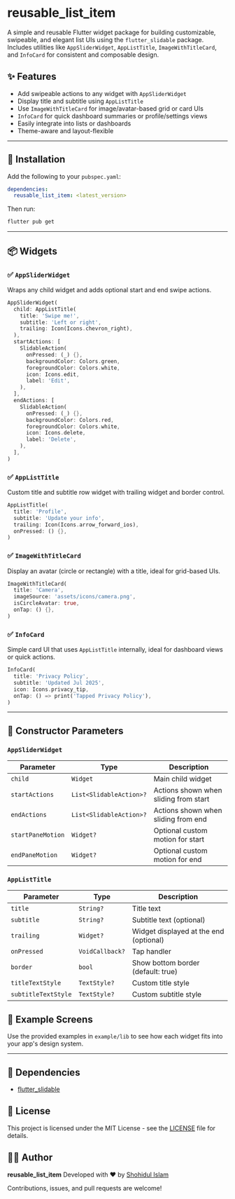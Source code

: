 # reusable_list_item

A simple and reusable Flutter widget package for building customizable, swipeable, and elegant list UIs using the `flutter_slidable` package. Includes utilities like `AppSliderWidget`, `AppListTitle`, `ImageWithTitleCard`, and `InfoCard` for consistent and composable design.



## ✨ Features

* Add swipeable actions to any widget with `AppSliderWidget`
* Display title and subtitle using `AppListTitle`
* Use `ImageWithTitleCard` for image/avatar-based grid or card UIs
* `InfoCard` for quick dashboard summaries or profile/settings views
* Easily integrate into lists or dashboards
* Theme-aware and layout-flexible

---

## 🚀 Installation

Add the following to your `pubspec.yaml`:

```yaml
dependencies:
  reusable_list_item: <latest_version>
```

Then run:

```bash
flutter pub get
```

---

## 📦 Widgets

### ✅ `AppSliderWidget`

Wraps any child widget and adds optional start and end swipe actions.

```dart
AppSliderWidget(
  child: AppListTitle(
    title: 'Swipe me!',
    subtitle: 'Left or right',
    trailing: Icon(Icons.chevron_right),
  ),
  startActions: [
    SlidableAction(
      onPressed: (_) {},
      backgroundColor: Colors.green,
      foregroundColor: Colors.white,
      icon: Icons.edit,
      label: 'Edit',
    ),
  ],
  endActions: [
    SlidableAction(
      onPressed: (_) {},
      backgroundColor: Colors.red,
      foregroundColor: Colors.white,
      icon: Icons.delete,
      label: 'Delete',
    ),
  ],
)
```

### ✅ `AppListTitle`

Custom title and subtitle row widget with trailing widget and border control.

```dart
AppListTitle(
  title: 'Profile',
  subtitle: 'Update your info',
  trailing: Icon(Icons.arrow_forward_ios),
  onPressed: () {},
)
```

### ✅ `ImageWithTitleCard`

Display an avatar (circle or rectangle) with a title, ideal for grid-based UIs.

```dart
ImageWithTitleCard(
  title: 'Camera',
  imageSource: 'assets/icons/camera.png',
  isCircleAvatar: true,
  onTap: () {},
)
```

### ✅ `InfoCard`

Simple card UI that uses `AppListTitle` internally, ideal for dashboard views or quick actions.

```dart
InfoCard(
  title: 'Privacy Policy',
  subtitle: 'Updated Jul 2025',
  icon: Icons.privacy_tip,
  onTap: () => print('Tapped Privacy Policy'),
)
```


---

## 🧰 Constructor Parameters

### `AppSliderWidget`

| Parameter         | Type                    | Description                           |
| ----------------- | ----------------------- | ------------------------------------- |
| `child`           | `Widget`                | Main child widget                     |
| `startActions`    | `List<SlidableAction>?` | Actions shown when sliding from start |
| `endActions`      | `List<SlidableAction>?` | Actions shown when sliding from end   |
| `startPaneMotion` | `Widget?`               | Optional custom motion for start      |
| `endPaneMotion`   | `Widget?`               | Optional custom motion for end        |

### `AppListTitle`

| Parameter           | Type            | Description                            |
| ------------------- | --------------- | -------------------------------------- |
| `title`             | `String?`       | Title text                             |
| `subtitle`          | `String?`       | Subtitle text (optional)               |
| `trailing`          | `Widget?`       | Widget displayed at the end (optional) |
| `onPressed`         | `VoidCallback?` | Tap handler                            |
| `border`            | `bool`          | Show bottom border (default: true)     |
| `titleTextStyle`    | `TextStyle?`    | Custom title style                     |
| `subtitleTextStyle` | `TextStyle?`    | Custom subtitle style                  |




## 📸 Example Screens

Use the provided examples in `example/lib` to see how each widget fits into your app's design system.



---

## 🔗 Dependencies

* [flutter_slidable](https://pub.dev/packages/flutter_slidable)



## 📝 License

This project is licensed under the MIT License - see the [LICENSE](LICENSE) file for details.



## 👨‍💼 Author

**reusable_list_item**
Developed with ❤️ by [Shohidul Islam](https://github.com/ShohidulProgrammer)

Contributions, issues, and pull requests are welcome!
